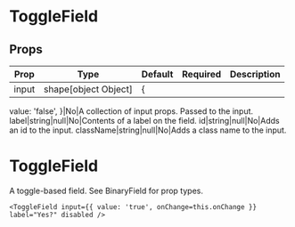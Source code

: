 ToggleField
===========


Props
-----

Prop                  | Type     | Default                   | Required | Description
--------------------- | -------- | ------------------------- | -------- | -----------
input|shape[object Object]|{
  value: 'false',
}|No|A collection of input props. Passed to the input.
label|string|null|No|Contents of a label on the field.
id|string|null|No|Adds an id to the input.
className|string|null|No|Adds a class name to the input.

# ToggleField

A toggle-based field. See BinaryField for prop types.

```
<ToggleField input={{ value: 'true', onChange=this.onChange }} label="Yes?" disabled />
```
